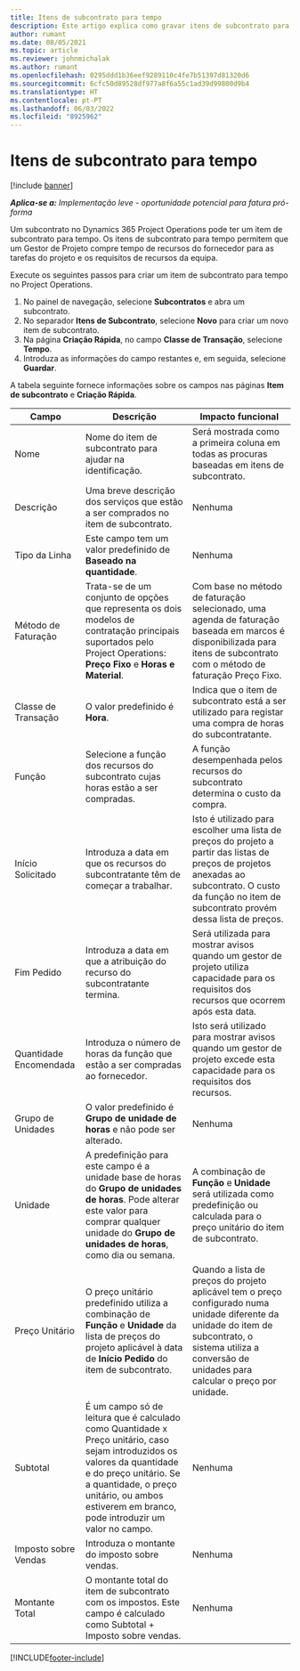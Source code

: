 ```yaml
---
title: Itens de subcontrato para tempo
description: Este artigo explica como gravar itens de subcontrato para tempo e gravar a compra de tempo por parte dos fornecedores.
author: rumant
ms.date: 08/05/2021
ms.topic: article
ms.reviewer: johnmichalak
ms.author: rumant
ms.openlocfilehash: 0295ddd1b36eef9289110c4fe7b51397d81320d6
ms.sourcegitcommit: 6cfc50d89528df977a8f6a55c1ad39d99800d9b4
ms.translationtype: HT
ms.contentlocale: pt-PT
ms.lasthandoff: 06/03/2022
ms.locfileid: "8925962"
---
```

# <a name="subcontract-lines-for-time"></a>Itens de subcontrato para tempo

[!include [banner](../../includes/dataverse-preview.md)]

_**Aplica-se a:** Implementação leve - oportunidade potencial para fatura pró-forma_

Um subcontrato no Dynamics 365 Project Operations pode ter um item de subcontrato para tempo. Os itens de subcontrato para tempo permitem que um Gestor de Projeto compre tempo de recursos do fornecedor para as tarefas do projeto e os requisitos de recursos da equipa.

Execute os seguintes passos para criar um item de subcontrato para tempo no Project Operations.

1. No painel de navegação, selecione **Subcontratos** e abra um subcontrato.
2. No separador **Itens de Subcontrato**, selecione **Novo** para criar um novo item de subcontrato.
3. Na página **Criação Rápida**, no campo **Classe de Transação**, selecione **Tempo**.
4. Introduza as informações do campo restantes e, em seguida, selecione **Guardar**.

  A tabela seguinte fornece informações sobre os campos nas páginas **Item de subcontrato** e **Criação Rápida**.

| **Campo** | **Descrição** | **Impacto funcional** |
| --- | --- | --- |
| Nome | Nome do item de subcontrato para ajudar na identificação. | Será mostrada como a primeira coluna em todas as procuras baseadas em itens de subcontrato. |
| Descrição | Uma breve descrição dos serviços que estão a ser comprados no item de subcontrato. |Nenhuma |
| Tipo da Linha |   Este campo tem um valor predefinido de **Baseado na quantidade**.| Nenhuma |
| Método de Faturação | Trata-se de um conjunto de opções que representa os dois modelos de contratação principais suportados pelo Project Operations: **Preço Fixo** e **Horas e Material**. | Com base no método de faturação selecionado, uma agenda de faturação baseada em marcos é disponibilizada para itens de subcontrato com o método de faturação Preço Fixo. |
| Classe de Transação | O valor predefinido é **Hora**. | Indica que o item de subcontrato está a ser utilizado para registar uma compra de horas do subcontratante. |
| Função | Selecione a função dos recursos do subcontrato cujas horas estão a ser compradas. | A função desempenhada pelos recursos do subcontrato determina o custo da compra. |
| Início Solicitado | Introduza a data em que os recursos do subcontratante têm de começar a trabalhar. | Isto é utilizado para escolher uma lista de preços do projeto a partir das listas de preços de projetos anexadas ao subcontrato. O custo da função no item de subcontrato provém dessa lista de preços. |
| Fim Pedido | Introduza a data em que a atribuição do recurso do subcontratante termina. | Será utilizada para mostrar avisos quando um gestor de projeto utiliza capacidade para os requisitos dos recursos que ocorrem após esta data. |
| Quantidade Encomendada | Introduza o número de horas da função que estão a ser compradas ao fornecedor. | Isto será utilizado para mostrar avisos quando um gestor de projeto excede esta capacidade para os requisitos dos recursos. |
| Grupo de Unidades | O valor predefinido é **Grupo de unidade de horas** e não pode ser alterado. | Nenhuma|
| Unidade | A predefinição para este campo é a unidade base de horas do **Grupo de unidades de horas**. Pode alterar este valor para comprar qualquer unidade do **Grupo de unidades de horas**, como dia ou semana. | A combinação de **Função** e **Unidade** será utilizada como predefinição ou calculada para o preço unitário do item de subcontrato. |
| Preço Unitário | O preço unitário predefinido utiliza a combinação de **Função** e **Unidade** da lista de preços do projeto aplicável à data de **Início Pedido** do item de subcontrato. | Quando a lista de preços do projeto aplicável tem o preço configurado numa unidade diferente da unidade do item de subcontrato, o sistema utiliza a conversão de unidades para calcular o preço por unidade. |
| Subtotal |    É um campo só de leitura que é calculado como Quantidade x Preço unitário, caso sejam introduzidos os valores da quantidade e do preço unitário. Se a quantidade, o preço unitário, ou ambos estiverem em branco, pode introduzir um valor no campo. | Nenhuma|
| Imposto sobre Vendas |   Introduza o montante do imposto sobre vendas. |Nenhuma |
| Montante Total | O montante total do item de subcontrato com os impostos. Este campo é calculado como Subtotal + Imposto sobre vendas.|Nenhuma |

[!INCLUDE[footer-include](../../includes/footer-banner.md)]

